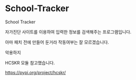 # School-Tracker
School Tracker

자가진단 사이트를 이용하여 입력한 정보를 검색해주는 프로그램입니다.

아마 패치 전에 만들어 둔거라 작동여부는 잘 모르겠습니다.

악용하지 

HCSKR 모듈 참고했습니다.

https://pypi.org/project/hcskr/
